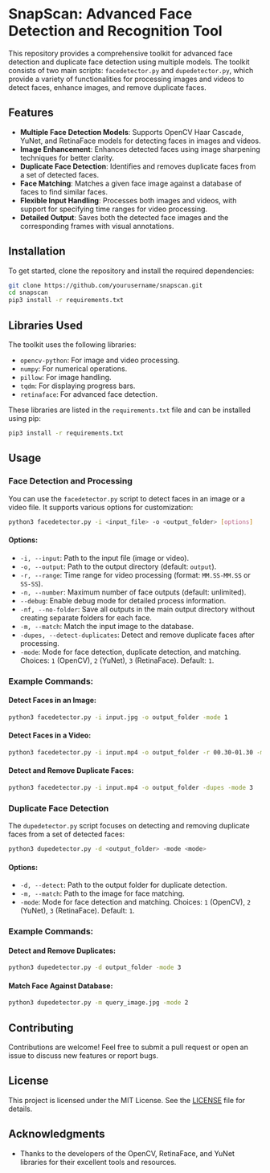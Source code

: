 
# SnapScan: Advanced Face Detection and Recognition Tool

This repository provides a comprehensive toolkit for advanced face detection and duplicate face detection using multiple models. The toolkit consists of two main scripts: `facedetector.py` and `dupedetector.py`, which provide a variety of functionalities for processing images and videos to detect faces, enhance images, and remove duplicate faces.

## Features

- **Multiple Face Detection Models**: Supports OpenCV Haar Cascade, YuNet, and RetinaFace models for detecting faces in images and videos.
- **Image Enhancement**: Enhances detected faces using image sharpening techniques for better clarity.
- **Duplicate Face Detection**: Identifies and removes duplicate faces from a set of detected faces.
- **Face Matching**: Matches a given face image against a database of faces to find similar faces.
- **Flexible Input Handling**: Processes both images and videos, with support for specifying time ranges for video processing.
- **Detailed Output**: Saves both the detected face images and the corresponding frames with visual annotations.

## Installation

To get started, clone the repository and install the required dependencies:

```sh
git clone https://github.com/yourusername/snapscan.git
cd snapscan
pip3 install -r requirements.txt
```

## Libraries Used

The toolkit uses the following libraries:

- `opencv-python`: For image and video processing.
- `numpy`: For numerical operations.
- `pillow`: For image handling.
- `tqdm`: For displaying progress bars.
- `retinaface`: For advanced face detection.

These libraries are listed in the `requirements.txt` file and can be installed using pip:

```sh
pip3 install -r requirements.txt
```

## Usage

### Face Detection and Processing

You can use the `facedetector.py` script to detect faces in an image or a video file. It supports various options for customization:

```sh
python3 facedetector.py -i <input_file> -o <output_folder> [options]
```

#### Options:

- `-i, --input`: Path to the input file (image or video).
- `-o, --output`: Path to the output directory (default: `output`).
- `-r, --range`: Time range for video processing (format: `MM.SS-MM.SS` or `SS-SS`).
- `-n, --number`: Maximum number of face outputs (default: unlimited).
- `--debug`: Enable debug mode for detailed process information.
- `-nf, --no-folder`: Save all outputs in the main output directory without creating separate folders for each face.
- `-m, --match`: Match the input image to the database.
- `-dupes, --detect-duplicates`: Detect and remove duplicate faces after processing.
- `-mode`: Mode for face detection, duplicate detection, and matching. Choices: `1` (OpenCV), `2` (YuNet), `3` (RetinaFace). Default: `1`.

### Example Commands:

#### Detect Faces in an Image:

```sh
python3 facedetector.py -i input.jpg -o output_folder -mode 1
```

#### Detect Faces in a Video:

```sh
python3 facedetector.py -i input.mp4 -o output_folder -r 00.30-01.30 -mode 2
```

#### Detect and Remove Duplicate Faces:

```sh
python3 facedetector.py -i input.mp4 -o output_folder -dupes -mode 3
```

### Duplicate Face Detection

The `dupedetector.py` script focuses on detecting and removing duplicate faces from a set of detected faces:

```sh
python3 dupedetector.py -d <output_folder> -mode <mode>
```

#### Options:

- `-d, --detect`: Path to the output folder for duplicate detection.
- `-m, --match`: Path to the image for face matching.
- `-mode`: Mode for face detection and matching. Choices: `1` (OpenCV), `2` (YuNet), `3` (RetinaFace). Default: `1`.

### Example Commands:

#### Detect and Remove Duplicates:

```sh
python3 dupedetector.py -d output_folder -mode 3
```

#### Match Face Against Database:

```sh
python3 dupedetector.py -m query_image.jpg -mode 2
```

## Contributing

Contributions are welcome! Feel free to submit a pull request or open an issue to discuss new features or report bugs.

## License

This project is licensed under the MIT License. See the [LICENSE](LICENSE) file for details.

## Acknowledgments

- Thanks to the developers of the OpenCV, RetinaFace, and YuNet libraries for their excellent tools and resources.
